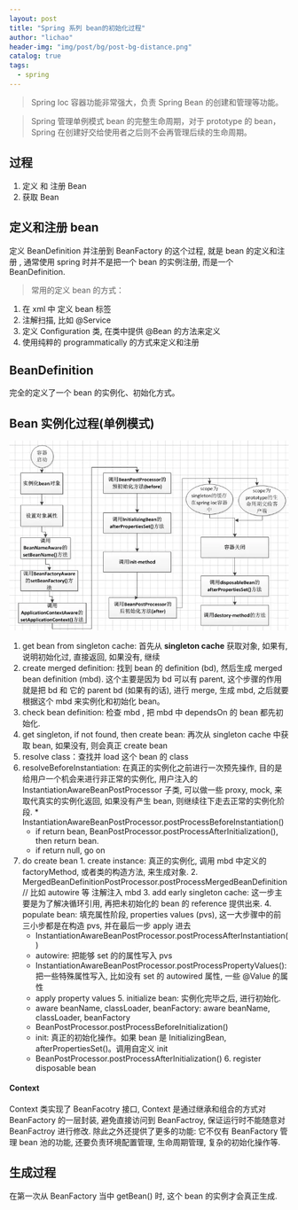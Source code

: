 ```yaml
---
layout: post
title: "Spring 系列 bean的初始化过程"
author: "lichao"
header-img: "img/post/bg/post-bg-distance.png"
catalog: true
tags:
  - spring
---
```


> Spring Ioc 容器功能非常强大，负责 Spring Bean 的创建和管理等功能。

> Spring 管理单例模式 bean 的完整生命周期，对于 prototype 的 bean，Spring 在创建好交给使用者之后则不会再管理后续的生命周期。


## 过程
1. 定义 和 注册 Bean
2. 获取 Bean

## 定义和注册 bean
定义 BeanDefinition 并注册到 BeanFactory 的这个过程, 就是 bean 的定义和注册 , 通常使用 spring 时并不是把一个 bean 的实例注册, 而是一个 BeanDefinition.

> 常用的定义 bean 的方式：
1. 在 xml 中 定义 bean 标签
2. 注解扫描, 比如 @Service
3. 定义 Configuration 类, 在类中提供 @Bean 的方法来定义
4. 使用纯粹的 programmatically 的方式来定义和注册

## BeanDefinition
完全的定义了一个 bean 的实例化、初始化方式。

## Bean 实例化过程(单例模式)
![dubbo](/img/spring/2.webp)

1. get bean from singleton cache: 首先从 **singleton cache** 获取对象, 如果有, 说明初始化过, 直接返回, 如果没有, 继续
2. create merged definition: 找到 bean 的 definition (bd), 然后生成 merged bean definition (mbd). 这个主要是因为 bd 可以有 parent, 这个步骤的作用就是把 bd 和 它的 parent bd (如果有的话), 进行 merge, 生成 mbd, 之后就要根据这个 mbd 来实例化和初始化 bean。
3. check bean definition: 检查 mbd , 把 mbd 中 dependsOn 的 bean 都先初始化.
4. get singleton, if not found, then create bean: 再次从 singleton cache 中获取 bean, 如果没有, 则会真正 create bean
  1. resolve class：查找并 load 这个 bean 的 class
  2. resolveBeforeInstantiation: 在真正的实例化之前进行一次预先操作, 目的是给用户一个机会来进行非正常的实例化, 用户注入的 InstantiationAwareBeanPostProcessor 子类, 可以做一些 proxy, mock, 来取代真实的实例化返回, 如果没有产生 bean, 则继续往下走去正常的实例化阶段.
    * InstantiationAwareBeanPostProcessor.postProcessBeforeInstantiation()
      * if return bean, BeanPostProcessor.postProcessAfterInitialization(), then return bean.
      * if return null, go on
  3. do create bean
    1. create instance: 真正的实例化, 调用 mbd 中定义的 factoryMethod, 或者类的构造方法, 来生成对象.
    2. MergedBeanDefinitionPostProcessor.postProcessMergedBeanDefinition // 比如 autowire 等 注解注入 mbd
    3. add early singleton cache: 这一步主要是为了解决循环引用, 再把未初始化的 bean 的 reference 提供出来.
    4. populate bean: 填充属性阶段, properties values (pvs), 这一大步骤中的前三小步都是在构造 pvs, 并在最后一步 apply 进去
      * InstantiationAwareBeanPostProcessor.postProcessAfterInstantiation()
      * autowire: 把能够 set 的的属性写入 pvs
      * InstantiationAwareBeanPostProcessor.postProcessPropertyValues(): 把一些特殊属性写入, 比如没有 set 的 autowired 属性, 一些 @Value 的属性
      * apply property values
    5. initialize bean: 实例化完毕之后, 进行初始化.
      * aware beanName, classLoader, beanFactory: aware beanName, classLoader, beanFactory
      * BeanPostProcessor.postProcessBeforeInitialization()
      * init: 真正的初始化操作。如果 bean 是 InitializingBean, afterPropertiesSet()。调用自定义 init
      * BeanPostProcessor.postProcessAfterInitialization()
    6. register disposable bean





#### Context
Context 类实现了 BeanFacotry 接口, Context 是通过继承和组合的方式对 BeanFactory 的一层封装, 避免直接访问到 BeanFactroy, 保证运行时不能随意对 BeanFactroy 进行修改. 除此之外还提供了更多的功能: 它不仅有 BeanFactory 管理 bean 池的功能, 还要负责环境配置管理, 生命周期管理, 复杂的初始化操作等.


## 生成过程
在第一次从 BeanFactory 当中 getBean() 时, 这个 bean 的实例才会真正生成.